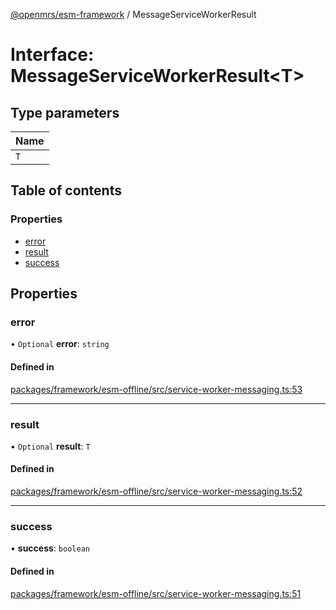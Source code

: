 [@openmrs/esm-framework](../API.md) / MessageServiceWorkerResult

# Interface: MessageServiceWorkerResult<T\>

## Type parameters

| Name |
| :------ |
| `T` |

## Table of contents

### Properties

- [error](MessageServiceWorkerResult.md#error)
- [result](MessageServiceWorkerResult.md#result)
- [success](MessageServiceWorkerResult.md#success)

## Properties

### error

• `Optional` **error**: `string`

#### Defined in

[packages/framework/esm-offline/src/service-worker-messaging.ts:53](https://github.com/nanfuka/openmrs-esm-core/blob/master/packages/framework/esm-offline/src/service-worker-messaging.ts#L53)

___

### result

• `Optional` **result**: `T`

#### Defined in

[packages/framework/esm-offline/src/service-worker-messaging.ts:52](https://github.com/nanfuka/openmrs-esm-core/blob/master/packages/framework/esm-offline/src/service-worker-messaging.ts#L52)

___

### success

• **success**: `boolean`

#### Defined in

[packages/framework/esm-offline/src/service-worker-messaging.ts:51](https://github.com/nanfuka/openmrs-esm-core/blob/master/packages/framework/esm-offline/src/service-worker-messaging.ts#L51)
